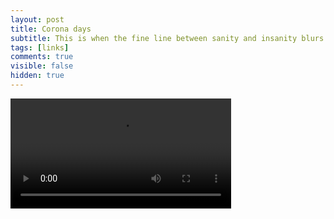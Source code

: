 ```yaml
---
layout: post
title: Corona days
subtitle: This is when the fine line between sanity and insanity blurs
tags: [links]
comments: true
visible: false
hidden: true
---
```






<video width="70%" controls>

<source src="https://onedrive.live.com/download?cid=434EA3465C335360&resid=434EA3465C335360%2135962&authkey=AOOSoYnOGTXdO4s" type="video/mp4">

Your browser does not support the video tag.

</video>
